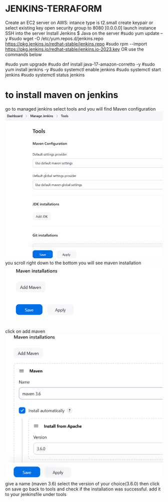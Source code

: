 # JENKINS-TERRAFORM
Create an EC2 server on AWS:
intance type is t2.small
create keypair or select existing key
open security group to 8080 [0.0.0.0]
launch instance
SSH into the server
Install Jenkins  $ Java on the server
 #sudo yum update –y
 #sudo wget -O /etc/yum.repos.d/jenkins.repo \
    https://pkg.jenkins.io/redhat-stable/jenkins.repo
 #sudo rpm --import https://pkg.jenkins.io/redhat-stable/jenkins.io-2023.key
                      OR 
use the commands below

 #sudo yum upgrade
 #sudo dnf install java-17-amazon-corretto -y
 #sudo yum install jenkins -y
 #sudo systemctl enable jenkins
 #sudo systemctl start jenkins
 #sudo systemctl status jenkins
# to install maven on jenkins
go to managed jenkins
select tools and you will find Maven configuration![alt text](image.png)
you scroll right down to the bottom you will see maven installation![alt text](image-1.png)

click on add maven
![alt text](image-2.png)
give a name (maven 3.6)
select the version of your choice(3.6.0)
then click on save
go back to tools and check if the installation was successful.
add it to your jenkinsfile under tools